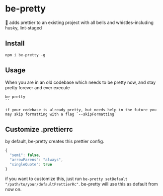 # be-pretty

:lipstick: adds prettier to an existing project with all bells and whistles-including husky, lint-staged

## Install

```
npm i be-pretty -g
```

## Usage

When you are in an old codebase which needs to be pretty now, and stay pretty forever and ever execute

```
be-pretty
``

if your codebase is already pretty, but needs help in the future you may skip formatting with a flag `--skipFormatting`
```

## Customize .prettierrc

by default, be-pretty creates this prettier config.

```js
{
  "semi": false,
  "arrowParens": "always",
  "singleQuote": true
}
```

if you want to customize this, just run `be-pretty setDefault "/path/to/your/defaultPrettierRc"`.
be-pretty will use this as default from now on.
